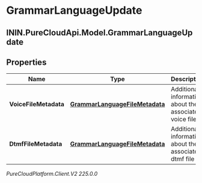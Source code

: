 # GrammarLanguageUpdate

## ININ.PureCloudApi.Model.GrammarLanguageUpdate

## Properties

|Name | Type | Description | Notes|
|------------ | ------------- | ------------- | -------------|
| **VoiceFileMetadata** | [**GrammarLanguageFileMetadata**](GrammarLanguageFileMetadata) | Additional information about the associated voice file | [optional] |
| **DtmfFileMetadata** | [**GrammarLanguageFileMetadata**](GrammarLanguageFileMetadata) | Additional information about the associated dtmf file | [optional] |



_PureCloudPlatform.Client.V2 225.0.0_
